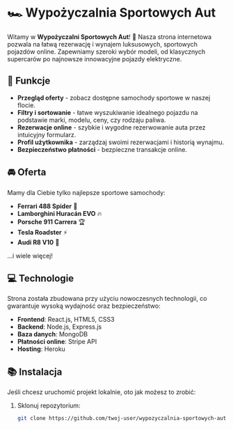 # 🏎️ Wypożyczalnia Sportowych Aut

Witamy w **Wypożyczalni Sportowych Aut**! 🚗 Nasza strona internetowa pozwala na łatwą rezerwację i wynajem luksusowych, sportowych pojazdów online. Zapewniamy szeroki wybór modeli, od klasycznych supercarów po najnowsze innowacyjne pojazdy elektryczne.

## 🎯 Funkcje

- **Przegląd oferty** - zobacz dostępne samochody sportowe w naszej flocie.
- **Filtry i sortowanie** - łatwe wyszukiwanie idealnego pojazdu na podstawie marki, modelu, ceny, czy rodzaju paliwa.
- **Rezerwacje online** - szybkie i wygodne rezerwowanie auta przez intuicyjny formularz.
- **Profil użytkownika** - zarządzaj swoimi rezerwacjami i historią wynajmu.
- **Bezpieczeństwo płatności** - bezpieczne transakcje online.

## 🚘 Oferta

Mamy dla Ciebie tylko najlepsze sportowe samochody:

- **Ferrari 488 Spider** 🏁
- **Lamborghini Huracán EVO** 🔥
- **Porsche 911 Carrera** 🏆
- **Tesla Roadster** ⚡
- **Audi R8 V10** 🎯

...i wiele więcej!

## 💻 Technologie

Strona została zbudowana przy użyciu nowoczesnych technologii, co gwarantuje wysoką wydajność oraz bezpieczeństwo:

- **Frontend**: React.js, HTML5, CSS3
- **Backend**: Node.js, Express.js
- **Baza danych**: MongoDB
- **Płatności online**: Stripe API
- **Hosting**: Heroku

## 📚 Instalacja

Jeśli chcesz uruchomić projekt lokalnie, oto jak możesz to zrobić:

1. Sklonuj repozytorium:
   ```bash
   git clone https://github.com/twoj-user/wypozyczalnia-sportowych-aut.git
